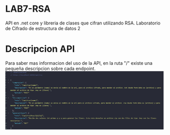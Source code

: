 # LAB7-RSA
API en .net core y libreria de clases que cifran utilizando RSA. Laboratorio de Cifrado de estructura de datos 2

# Descripcion API
Para saber mas informacion del uso de la API, en la ruta "/" existe una pequeña descripcion sobre cada endpoint.
![Screenshot](screen.png)
